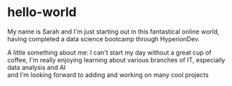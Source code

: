 # hello-world

My name is Sarah and I'm just starting out in this fantastical online world, having completed a data science bootcamp through HyperionDev. 

A little something about me: 
I can't start my day without a great cup of coffee, 
I'm really enjoying learning about various branches of IT, especially data analysis and AI  
and I'm looking forward to adding and working on many cool projects 

